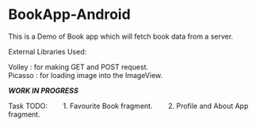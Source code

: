 # BookApp-Android

This is a Demo of Book app which will fetch book data from a server.

External Libraries Used: 

Volley : for making GET and POST request.<br />
Picasso : for loading image into the ImageView.

*************WORK IN PROGRESS*************

Task TODO:
&nbsp;&nbsp;&nbsp;&nbsp;&nbsp;&nbsp; 1. Favourite Book fragment.
&nbsp;&nbsp;&nbsp;&nbsp;&nbsp;&nbsp; 2. Profile and About App fragment.


